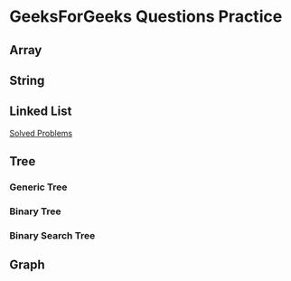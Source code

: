 # GeeksForGeeks Questions Practice

## Array

## String

## Linked List
[Solved Problems](https://github.com/sani29/GeeksForGeeksPractice/tree/master/LinkedList)

## Tree
  ### Generic Tree
  ### Binary Tree
  ### Binary Search Tree

## Graph
